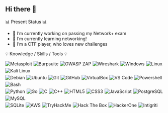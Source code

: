 ## Hi there 👋


📊 Present Status 📊
- 🔭 I’m currently working on passing my Network+ exam 
- 🌱 I’m currently learning networking!
- 👯 I’m a CTF player, who loves new challenges

💡 Knowledge / Skills / Tools 💡

<div style="display: flex; flex-wrap: wrap; gap: 5px;">
  <img src="https://img.shields.io/badge/METASPLOIT-000000?style=for-the-badge&logo=metasploit" alt="Metasploit">
  <img src="https://img.shields.io/badge/BURPSUITE-000000?style=for-the-badge&logo=burpsuite" alt="Burpsuite">
  <img src="https://img.shields.io/badge/OWASP%20ZAP-000000?style=for-the-badge&logo=owasp%20zap" alt="OWASP ZAP">
  <img src="https://img.shields.io/badge/WIRESHARK-000000?style=for-the-badge&logo=wireshark" alt="Wireshark">
  <img src="https://img.shields.io/badge/WINDOWS-000000?style=for-the-badge&logo=windows" alt="Windows">
  <img src="https://img.shields.io/badge/LINUX-000000?style=for-the-badge&logo=linux" alt="Linux">
  <img src="https://img.shields.io/badge/KALI%20LINUX-000000?style=for-the-badge&logo=kalilinux" alt="Kali Linux">
</div>

<div style="display: flex; flex-wrap: wrap; gap: 5px; margin-top: 5px;">
  <img src="https://img.shields.io/badge/DEBIAN-000000?style=for-the-badge&logo=debian" alt="Debian">
  <img src="https://img.shields.io/badge/UBUNTU-000000?style=for-the-badge&logo=ubuntu" alt="Ubuntu">
  <img src="https://img.shields.io/badge/GIT-000000?style=for-the-badge&logo=git" alt="Git">
  <img src="https://img.shields.io/badge/GITHUB-000000?style=for-the-badge&logo=github" alt="GitHub">
  <img src="https://img.shields.io/badge/VIRTUALBOX-000000?style=for-the-badge&logo=virtualbox" alt="VirtualBox">
  <img src="https://img.shields.io/badge/VS%20CODE-000000?style=for-the-badge&logo=visual%20studio%20code" alt="VS Code">
  <img src="https://img.shields.io/badge/POWERSHELL-000000?style=for-the-badge&logo=powershell" alt="Powershell">
  <img src="https://img.shields.io/badge/BASH-000000?style=for-the-badge&logo=gnubash" alt="Bash">
</div>

<div style="display: flex; flex-wrap: wrap; gap: 5px; margin-top: 5px;">
  <img src="https://img.shields.io/badge/PYTHON-000000?style=for-the-badge&logo=python" alt="Python">
  <img src="https://img.shields.io/badge/GO-000000?style=for-the-badge&logo=go" alt="Go">
  <img src="https://img.shields.io/badge/C-000000?style=for-the-badge&logo=c" alt="C">
  <img src="https://img.shields.io/badge/C%2B%2B-000000?style=for-the-badge&logo=c%2B%2B" alt="C++">
  <img src="https://img.shields.io/badge/HTML5-000000?style=for-the-badge&logo=html5" alt="HTML5">
  <img src="https://img.shields.io/badge/CSS3-000000?style=for-the-badge&logo=css3" alt="CSS3">
  <img src="https://img.shields.io/badge/JAVASCRIPT-000000?style=for-the-badge&logo=javascript" alt="JavaScript">
  <img src="https://img.shields.io/badge/POSTGRESQL-000000?style=for-the-badge&logo=postgresql" alt="PostgreSQL">
  <img src="https://img.shields.io/badge/MYSQL-000000?style=for-the-badge&logo=mysql" alt="MySQL">
</div>

<div style="display: flex; flex-wrap: wrap; gap: 5px; margin-top: 5px;">
  <img src="https://img.shields.io/badge/SQLITE-000000?style=for-the-badge&logo=sqlite" alt="SQLite">
  <img src="https://img.shields.io/badge/AWS-000000?style=for-the-badge&logo=amazon%20aws" alt="AWS">
  <img src="https://img.shields.io/badge/TRYHACKME-000000?style=for-the-badge&logo=tryhackme" alt="TryHackMe">
  <img src="https://img.shields.io/badge/HACK%20THE%20BOX-000000?style=for-the-badge&logo=hackthebox" alt="Hack The Box">
  <img src="https://img.shields.io/badge/HACKERONE-000000?style=for-the-badge&logo=hackerone" alt="HackerOne">
  <img src="https://img.shields.io/badge/INTIGRITI-000000?style=for-the-badge&logo=intigriti" alt="Intigriti">
</div>

<!--
**mrblue223/mrblue223** is a ✨ _special_ ✨ repository because its `README.md` (this file) appears on your GitHub profile.

Here are some ideas to get you started:

- 🔭 I’m currently working on ...
- 🌱 I’m currently learning ...
- 👯 I’m looking to collaborate on ...
- 🤔 I’m looking for help with ...
- 💬 Ask me about ...
- 📫 How to reach me: ...
- 😄 Pronouns: ...
- ⚡ Fun fact: ...
-->
